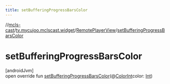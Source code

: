 ```yaml
---
title: setBufferingProgressBarsColor
---
```

//[mcls-cast](../../../index.html)/[tv.mycujoo.mclscast.widget](../index.html)/[RemotePlayerView](index.html)/[setBufferingProgressBarsColor](set-buffering-progress-bars-color.html)



# setBufferingProgressBarsColor



[androidJvm]\
open override fun [setBufferingProgressBarsColor](set-buffering-progress-bars-color.html)(@[ColorInt](https://developer.android.com/reference/kotlin/androidx/annotation/ColorInt.html)color: [Int](https://kotlinlang.org/api/latest/jvm/stdlib/kotlin/-int/index.html))




